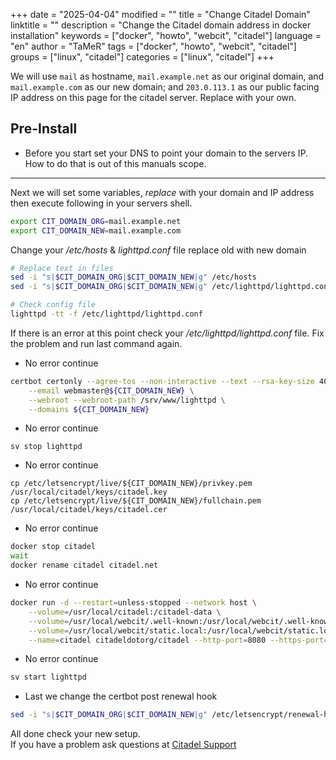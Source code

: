 +++
date = "2025-04-04"
modified = ""
title = "Change Citadel Domain"
linktitle = ""
description = "Change the Citadel domain address in docker installation"
keywords = ["docker", "howto", "webcit", "citadel"]
language = "en"
author = "TaMeR"
tags = ["docker", "howto", "webcit", "citadel"]
groups = ["linux", "citadel"]
categories = ["linux", "citadel"]
+++

We will use `mail` as hostname, `mail.example.net` as our original domain, and `mail.example.com` as our new domain; 
and `203.0.113.1` as our public facing IP address on this page for the citadel server. 
Replace with your own. 

Pre-Install
----------
- Before you start set your DNS to point your domain to the servers IP. 
How to do that is out of this manuals scope.

___

Next we will set some variables, *replace* with your domain and IP address then execute following in your servers shell.

```sh
export CIT_DOMAIN_ORG=mail.example.net
export CIT_DOMAIN_NEW=mail.example.com
```


Change your */etc/hosts* & *lighttpd.conf* file replace old with new domain
```sh
# Replace text in files
sed -i "s|$CIT_DOMAIN_ORG|$CIT_DOMAIN_NEW|g" /etc/hosts
sed -i "s|$CIT_DOMAIN_ORG|$CIT_DOMAIN_NEW|g" /etc/lighttpd/lighttpd.conf

# Check config file
lighttpd -tt -f /etc/lighttpd/lighttpd.conf
```
If there is an error at this point check your */etc/lighttpd/lighttpd.conf* file. Fix the problem and run last command again. 

- No error continue
```sh
certbot certonly --agree-tos --non-interactive --text --rsa-key-size 4096 \
	--email webmaster@${CIT_DOMAIN_NEW} \
	--webroot --webroot-path /srv/www/lighttpd \
	--domains ${CIT_DOMAIN_NEW}
```

- No error continue
```
sv stop lighttpd
```

- No error continue
```
cp /etc/letsencrypt/live/${CIT_DOMAIN_NEW}/privkey.pem /usr/local/citadel/keys/citadel.key 
cp /etc/letsencrypt/live/${CIT_DOMAIN_NEW}/fullchain.pem /usr/local/citadel/keys/citadel.cer
```

- No error continue
```sh
docker stop citadel
wait
docker rename citadel citadel.net
```

- No error continue
```sh
docker run -d --restart=unless-stopped --network host \
    --volume=/usr/local/citadel:/citadel-data \
    --volume=/usr/local/webcit/.well-known:/usr/local/webcit/.well-known \
    --volume=/usr/local/webcit/static.local:/usr/local/webcit/static.local \
    --name=citadel citadeldotorg/citadel --http-port=8080 --https-port=8443
```

- No error continue
```sh
sv start lighttpd
```

- Last we change the certbot post renewal hook
```sh
sed -i "s|$CIT_DOMAIN_ORG|$CIT_DOMAIN_NEW|g" /etc/letsencrypt/renewal-hooks/post/citadel.sh
```

All done check your new setup.  
If you have a problem ask questions at [Citadel Support](https://uncensored.citadel.org/readfwd?go=Citadel%20Support)

